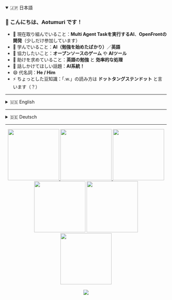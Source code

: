 <details open>
<summary>🇯🇵 日本語</summary>

### 👋 こんにちは、Aotumuri です！

- 🔭 現在取り組んでいること：**Multi Agent Taskを実行するAI**、**OpenFrontの開発**（少しだけ参加しています）  
- 🌱 学んでいること：**AI（勉強を始めたばかり）**／**英語**  
- 👯 協力したいこと：**オープンソースのゲーム** や **AIツール**  
- 🤔 助けを求めていること：**英語の勉強** と **効率的な処理**  
- 💬 話しかけてほしい話題：**AI系統！**  
- 😄 代名詞：**He / Him**  
- ⚡ ちょっとした豆知識：「.w.」の読み方は **ドットタングステンドット** と言います（？）  

</details>

---

<details>
<summary>🇺🇸 English</summary>

### 👋 Hi, I'm Aotumuri!

- 🔭 I’m currently working on **AI for Multi Agent Tasks**, and **OpenFront** (just a small contributor!)  
- 🌱 I’m currently learning **AI (just started!)**, and **English**  
- 👯 I’m looking to collaborate on **open-source games** and **AI tools**  
- 🤔 I’m looking for help with **learning English** and **writing efficient code**  
- 💬 Ask me about **AI-related topics!**  
- 😄 Pronouns: **He / Him**  
- ⚡ Fun fact: “.w.” is pronounced **Dot Tungsten Dot** (?)  
</details>

---

<details>
<summary>🇩🇪 Deutsch</summary>

### 👋 Hallo, ich bin Aotumuri!

- 🔭 Ich arbeite derzeit an **KI für Multi-Agenten-Aufgaben** und **OpenFront** (nur ein kleiner Mitwirkender!)  
- 🌱 Ich lerne momentan **Künstliche Intelligenz (ganz am Anfang!)** und **Englisch**  
- 👯 Ich möchte bei **Open-Source-Spielen** und **KI-Tools** mitarbeiten  
- 🤔 Ich suche Hilfe beim **Englischlernen** und beim **Schreiben effizienter Codes**  
- 💬 Frag mich gerne zu **KI-bezogenen Themen!**  
- 😄 Pronomen: **Er / Ihn**  
- ⚡ Fun Fact: „.w.“ wird ausgesprochen als **Dot Wolfram Dot** (?)  
</details>

---

<!-- GitHub Profile Stats -->
<div align="center">

  <!-- Basic Stats -->
  <a href="https://github.com/anuraghazra/github-readme-stats">
    <img src="https://github-readme-stats.vercel.app/api?username=Aotumuri&show_icons=true&hide_border=true&number_format=long" height="160" />
  </a>

  <!-- Streak -->
  <a href="https://github.com/nirzak/streak-stats">
    <img src="https://nirzak-streak-stats.vercel.app/?user=Aotumuri&hide_border=true" height="160" />
  </a>

  <!-- Trophy -->
  <a href="https://github.com/ryo-ma/github-profile-trophy">
    <img src="https://github-profile-trophy.vercel.app/?username=Aotumuri&theme=catppuccin_mocha&no-bg=true&no-frame=true" height="160" />
  </a>

  <!-- Summary Cards -->
  <br/>
  <img src="https://github-profile-summary-cards.vercel.app/api/cards/most-commit-language?username=Aotumuri" height="160" />
  <img src="https://github-profile-summary-cards.vercel.app/api/cards/repos-per-language?username=Aotumuri" height="160" />
  <br/>
  <img src="https://github-profile-summary-cards.vercel.app/api/cards/profile-details?username=Aotumuri" height="160" />
  <br/><br/>
  <img src="https://raw.githubusercontent.com/Aotumuri/svg4readme/refs/heads/main/sample/waves.svg" />
</div>
<!--
**Aotumuri/Aotumuri** is a ✨ _special_ ✨ repository because its `README.md` (this file) appears on your GitHub profile.

Here are some ideas to get you started:

[![Anurag's GitHub stats](https://github-readme-stats.vercel.app/api?username={名前})]
(https://github.com/anuraghazra/github-readme-stats)

- 🔭 I’m currently working on ...
- 🌱 I’m currently learning ...
- 👯 I’m looking to collaborate on ...
- 🤔 I’m looking for help with ...
- 💬 Ask me about ...
- 📫 How to reach me: ...
- 😄 Pronouns: ...
- ⚡ Fun fact: ...
-->
